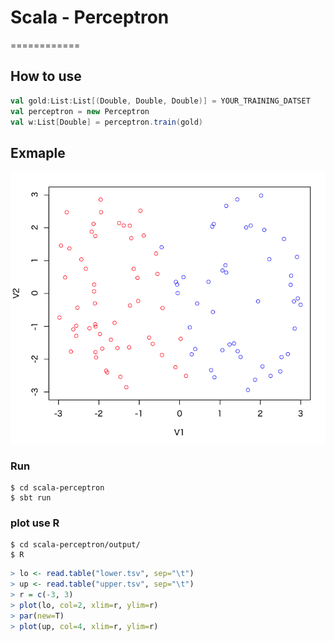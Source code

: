 # Scala - Perceptron
============

## How to use
```scala
val gold:List:List[(Double, Double, Double)] = YOUR_TRAINING_DATSET
val perceptron = new Perceptron
val w:List[Double] = perceptron.train(gold)
```

## Exmaple
![data](./output/example.png "data")

### Run
```
$ cd scala-perceptron
$ sbt run
```

### plot use R
```
$ cd scala-perceptron/output/
$ R
```

```R
> lo <- read.table("lower.tsv", sep="\t")
> up <- read.table("upper.tsv", sep="\t")
> r = c(-3, 3)
> plot(lo, col=2, xlim=r, ylim=r)
> par(new=T)
> plot(up, col=4, xlim=r, ylim=r)
```
